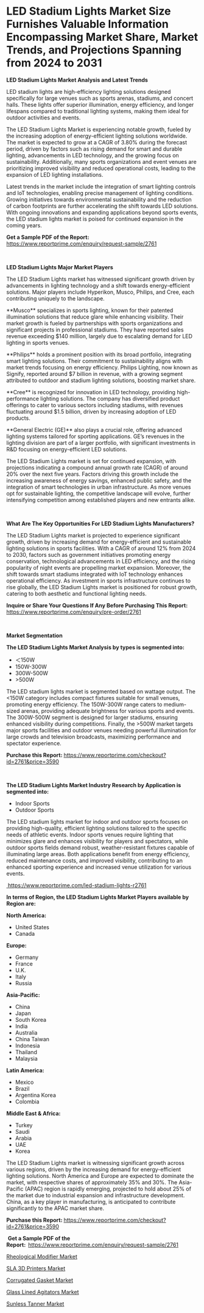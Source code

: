 <p><h1>LED Stadium Lights Market Size Furnishes Valuable Information Encompassing Market Share, Market Trends, and Projections Spanning from 2024 to 2031</h1></p><p><strong>LED Stadium Lights Market Analysis and Latest Trends</strong></p>
<p><p>LED stadium lights are high-efficiency lighting solutions designed specifically for large venues such as sports arenas, stadiums, and concert halls. These lights offer superior illumination, energy efficiency, and longer lifespans compared to traditional lighting systems, making them ideal for outdoor activities and events.</p><p>The LED Stadium Lights Market is experiencing notable growth, fueled by the increasing adoption of energy-efficient lighting solutions worldwide. The market is expected to grow at a CAGR of 3.80% during the forecast period, driven by factors such as rising demand for smart and durable lighting, advancements in LED technology, and the growing focus on sustainability. Additionally, many sports organizations and event venues are prioritizing improved visibility and reduced operational costs, leading to the expansion of LED lighting installations.</p><p>Latest trends in the market include the integration of smart lighting controls and IoT technologies, enabling precise management of lighting conditions. Growing initiatives towards environmental sustainability and the reduction of carbon footprints are further accelerating the shift towards LED solutions. With ongoing innovations and expanding applications beyond sports events, the LED stadium lights market is poised for continued expansion in the coming years.</p></p>
<p><strong>Get a Sample PDF of the Report:&nbsp;</strong> <a href="https://www.reportprime.com/enquiry/request-sample/2761">https://www.reportprime.com/enquiry/request-sample/2761</a></p>
<p>&nbsp;</p>
<p><strong>LED Stadium Lights Major Market Players</strong></p>
<p><p>The LED Stadium Lights market has witnessed significant growth driven by advancements in lighting technology and a shift towards energy-efficient solutions. Major players include Hyperikon, Musco, Philips, and Cree, each contributing uniquely to the landscape.</p><p>**Musco** specializes in sports lighting, known for their patented illumination solutions that reduce glare while enhancing visibility. Their market growth is fueled by partnerships with sports organizations and significant projects in professional stadiums. They have reported sales revenue exceeding $140 million, largely due to escalating demand for LED lighting in sports venues.</p><p>**Philips** holds a prominent position with its broad portfolio, integrating smart lighting solutions. Their commitment to sustainability aligns with market trends focusing on energy efficiency. Philips Lighting, now known as Signify, reported around $7 billion in revenue, with a growing segment attributed to outdoor and stadium lighting solutions, boosting market share.</p><p>**Cree** is recognized for innovation in LED technology, providing high-performance lighting solutions. The company has diversified product offerings to cater to various sectors including stadiums, with revenues fluctuating around $1.5 billion, driven by increasing adoption of LED products.</p><p>**General Electric (GE)** also plays a crucial role, offering advanced lighting systems tailored for sporting applications. GE’s revenues in the lighting division are part of a larger portfolio, with significant investments in R&D focusing on energy-efficient LED solutions.</p><p>The LED Stadium Lights market is set for continued expansion, with projections indicating a compound annual growth rate (CAGR) of around 20% over the next five years. Factors driving this growth include the increasing awareness of energy savings, enhanced public safety, and the integration of smart technologies in urban infrastructure. As more venues opt for sustainable lighting, the competitive landscape will evolve, further intensifying competition among established players and new entrants alike.</p></p>
<p>&nbsp;</p>
<p><strong>What Are The Key Opportunities For LED Stadium Lights Manufacturers?</strong></p>
<p><p>The LED Stadium Lights market is projected to experience significant growth, driven by increasing demand for energy-efficient and sustainable lighting solutions in sports facilities. With a CAGR of around 12% from 2024 to 2030, factors such as government initiatives promoting energy conservation, technological advancements in LED efficiency, and the rising popularity of night events are propelling market expansion. Moreover, the shift towards smart stadiums integrated with IoT technology enhances operational efficiency. As investment in sports infrastructure continues to rise globally, the LED Stadium Lights market is positioned for robust growth, catering to both aesthetic and functional lighting needs.</p></p>
<p><strong>Inquire or Share Your Questions If Any Before Purchasing This Report:</strong> <a href="https://www.reportprime.com/enquiry/pre-order/2761">https://www.reportprime.com/enquiry/pre-order/2761</a></p>
<p>&nbsp;</p>
<p><strong>Market Segmentation</strong></p>
<p><strong>The LED Stadium Lights Market Analysis by types is segmented into:</strong></p>
<p><ul><li>＜150W</li><li>150W-300W</li><li>300W-500W</li><li>>500W</li></ul></p>
<p><p>The LED stadium lights market is segmented based on wattage output. The <150W category includes compact fixtures suitable for small venues, promoting energy efficiency. The 150W-300W range caters to medium-sized arenas, providing adequate brightness for various sports and events. The 300W-500W segment is designed for larger stadiums, ensuring enhanced visibility during competitions. Finally, the >500W market targets major sports facilities and outdoor venues needing powerful illumination for large crowds and television broadcasts, maximizing performance and spectator experience.</p></p>
<p><strong>Purchase this Report:&nbsp;</strong><a href="https://www.reportprime.com/checkout?id=2761&price=3590">https://www.reportprime.com/checkout?id=2761&price=3590</a></p>
<p>&nbsp;</p>
<p><strong>The LED Stadium Lights Market Industry Research by Application is segmented into:</strong></p>
<p><ul><li>Indoor Sports</li><li>Outdoor Sports</li></ul></p>
<p><p>The LED stadium lights market for indoor and outdoor sports focuses on providing high-quality, efficient lighting solutions tailored to the specific needs of athletic events. Indoor sports venues require lighting that minimizes glare and enhances visibility for players and spectators, while outdoor sports fields demand robust, weather-resistant fixtures capable of illuminating large areas. Both applications benefit from energy efficiency, reduced maintenance costs, and improved visibility, contributing to an enhanced sporting experience and increased venue utilization for various events.</p></p>
<p><a href="https://www.reportprime.com/led-stadium-lights-r2761">&nbsp;https://www.reportprime.com/led-stadium-lights-r2761</a></p>
<p><strong>In terms of Region, the LED Stadium Lights Market Players available by Region are:</strong></p>
<p>
    <p> <strong> North America: </strong>
        <ul>
            <li>United States</li>
            <li>Canada</li>
        </ul>
        </p> 
    <p> <strong> Europe: </strong>
        <ul>
            <li>Germany</li>
            <li>France</li>
            <li>U.K.</li>
            <li>Italy</li>
            <li>Russia</li>
        </ul>
        </p> 
    <p> <strong> Asia-Pacific: </strong>
        <ul>
            <li>China</li>
            <li>Japan</li>
            <li>South Korea</li>
            <li>India</li>
            <li>Australia</li>
            <li>China Taiwan</li>
            <li>Indonesia</li>
            <li>Thailand</li>
            <li>Malaysia</li>
        </ul>
        </p> 
    <p> <strong> Latin America: </strong>
        <ul>
            <li>Mexico</li>
            <li>Brazil</li>
            <li>Argentina Korea</li>
            <li>Colombia</li>
        </ul>
        </p> 
    <p> <strong> Middle East & Africa: </strong>
        <ul>
            <li>Turkey</li>
            <li>Saudi</li>
            <li>Arabia</li>
            <li>UAE</li>
            <li>Korea</li>
        </ul>
    </p>
    </p>
<p><p>The LED Stadium Lights market is witnessing significant growth across various regions, driven by the increasing demand for energy-efficient lighting solutions. North America and Europe are expected to dominate the market, with respective shares of approximately 35% and 30%. The Asia-Pacific (APAC) region is rapidly emerging, projected to hold about 25% of the market due to industrial expansion and infrastructure development. China, as a key player in manufacturing, is anticipated to contribute significantly to the APAC market share.</p></p>
<p><strong>Purchase this Report: </strong><a href="https://www.reportprime.com/checkout?id=2761&price=3590">https://www.reportprime.com/checkout?id=2761&price=3590</a></p>
<p>&nbsp;<strong>Get a Sample PDF of the Report:&nbsp;&nbsp;</strong><a href="https://www.reportprime.com/enquiry/request-sample/2761">https://www.reportprime.com/enquiry/request-sample/2761</a></p>
<p><strong></strong></p>
<p><p><a href="https://issuu.com/reportprime-2/docs/rheological-modifier-market-size-20_492e0ecd54b96a">Rheological Modifier Market</a></p><p><a href="https://issuu.com/reportprime-2/docs/sla-3d-printers-market-size-2030.pp_364d0ff5b78a57">SLA 3D Printers Market</a></p><p><a href="https://www.linkedin.com/pulse/exploring-corrugated-gasket-market-dynamics-global-trends-future-3py3c?trackingId=tddJdqiNS4C5Kt4IHXEuTg%3D%3D">Corrugated Gasket Market</a></p><p><a href="https://www.linkedin.com/pulse/glass-lined-agitators-market-evolution-global-trends-regional-wudhe?trackingId=NaLFfuHFRWK10tnEBD%2BYKQ%3D%3D">Glass Lined Agitators Market</a></p><p><a href="https://www.linkedin.com/pulse/future-ready-strategic-insights-global-sunless-tanner-market-fdrce?trackingId=DajwSozOTcWn5p7AFPDjdg%3D%3D">Sunless Tanner Market</a></p></p>